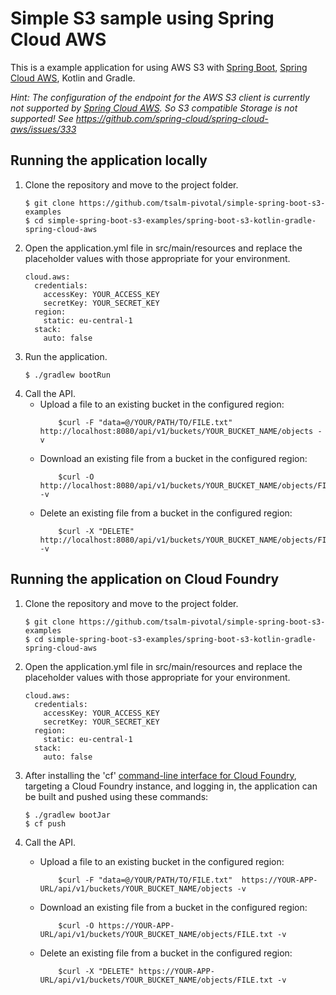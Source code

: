 Simple S3 sample using Spring Cloud AWS
============

This is a example application for using AWS S3 with [Spring Boot](http://projects.spring.io/spring-boot/),
[Spring Cloud AWS](https://cloud.spring.io/spring-cloud-aws/reference/html/), Kotlin and Gradle.

*Hint: The configuration of the endpoint for the AWS S3 client is currently not supported by 
[Spring Cloud AWS](https://cloud.spring.io/spring-cloud-aws/reference/html/). 
So S3 compatible Storage is not supported!
See https://github.com/spring-cloud/spring-cloud-aws/issues/333*

## Running the application locally
1. Clone the repository and move to the project folder.
    ```
    $ git clone https://github.com/tsalm-pivotal/simple-spring-boot-s3-examples
    $ cd simple-spring-boot-s3-examples/spring-boot-s3-kotlin-gradle-spring-cloud-aws
    ```
2. Open the application.yml file in src/main/resources and replace the placeholder values with those appropriate for your environment.
    ```
    cloud.aws:
      credentials:
        accessKey: YOUR_ACCESS_KEY
        secretKey: YOUR_SECRET_KEY
      region:
        static: eu-central-1
      stack:
        auto: false
    ```
3. Run the application.
    ```
    $ ./gradlew bootRun
    ```
4. Call the API.
    - Upload a file to an existing bucket in the configured region:
        ```
            $curl -F "data=@/YOUR/PATH/TO/FILE.txt" http://localhost:8080/api/v1/buckets/YOUR_BUCKET_NAME/objects -v
        ```
    - Download an existing file from a bucket in the configured region:
        ```
            $curl -O http://localhost:8080/api/v1/buckets/YOUR_BUCKET_NAME/objects/FILE.txt -v
        ```
    - Delete an existing file from a bucket in the configured region:
        ```
            $curl -X "DELETE" http://localhost:8080/api/v1/buckets/YOUR_BUCKET_NAME/objects/FILE.txt -v
        ```

## Running the application on Cloud Foundry
1. Clone the repository and move to the project folder.
    ```
    $ git clone https://github.com/tsalm-pivotal/simple-spring-boot-s3-examples
    $ cd simple-spring-boot-s3-examples/spring-boot-s3-kotlin-gradle-spring-cloud-aws
    ```
2. Open the application.yml file in src/main/resources and replace the placeholder values with those appropriate for your environment.
    ```
    cloud.aws:
      credentials:
        accessKey: YOUR_ACCESS_KEY
        secretKey: YOUR_SECRET_KEY
      region:
        static: eu-central-1
      stack:
        auto: false
    ```
3. After installing the 'cf' [command-line interface for Cloud Foundry](http://docs.cloudfoundry.org/cf-cli/), targeting a Cloud Foundry instance, and logging in, the application can be built and pushed using these commands:

    ```
    $ ./gradlew bootJar
    $ cf push
    ```
4. Call the API.
    - Upload a file to an existing bucket in the configured region:
        ```
            $curl -F "data=@/YOUR/PATH/TO/FILE.txt"  https://YOUR-APP-URL/api/v1/buckets/YOUR_BUCKET_NAME/objects -v
        ```
    - Download an existing file from a bucket in the configured region:
        ```
            $curl -O https://YOUR-APP-URL/api/v1/buckets/YOUR_BUCKET_NAME/objects/FILE.txt -v
        ```
    - Delete an existing file from a bucket in the configured region:
        ```
            $curl -X "DELETE" https://YOUR-APP-URL/api/v1/buckets/YOUR_BUCKET_NAME/objects/FILE.txt -v
        ```